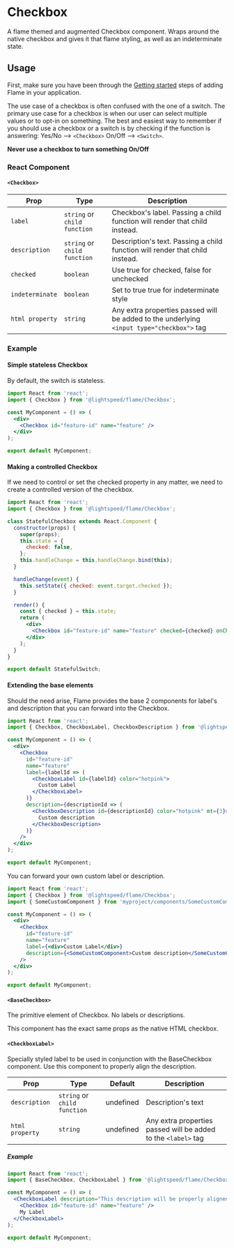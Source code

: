 # Checkbox

A flame themed and augmented Checkbox component.
Wraps around the native checkbox and gives it that flame styling, as well as an indeterminate state.

## Usage

First, make sure you have been through the [Getting started](https://github.com/lightspeed/flame#getting-started) steps of adding Flame in your application.

The use case of a checkbox is often confused with the one of a switch. The primary use case for a checkbox is when our user can select multiple values or to opt-in on something. The best and easiest way to remember if you should use a checkbox or a switch is by checking if the function is answering:
Yes/No --> `<Checkbox>`
On/Off --> `<Switch>`.

**Never use a checkbox to turn something On/Off**

### React Component

#### `<Checkbox>`

| Prop            | Type                         | Description                                                                               |
| --------------- | ---------------------------- | ----------------------------------------------------------------------------------------- |
| `label`         | `string` or `child function` | Checkbox's label. Passing a child function will render that child instead.                |
| `description`   | `string` or `child function` | Description's text. Passing a child function will render that child instead.              |
| `checked`       | `boolean`                    | Use true for checked, false for unchecked                                                 |
| `indeterminate` | `boolean`                    | Set to true true for indeterminate style                                                  |
| `html property` | `string`                     | Any extra properties passed will be added to the underlying `<input type="checkbox">` tag |

### Example

#### Simple stateless Checkbox

By default, the switch is stateless.

```jsx
import React from 'react';
import { Checkbox } from '@lightspeed/flame/Checkbox';

const MyComponent = () => (
  <div>
    <Checkbox id="feature-id" name="feature" />
  </div>
);

export default MyComponent;
```

#### Making a controlled Checkbox

If we need to control or set the checked property in any matter, we need to create
a controlled version of the checkbox.

```jsx
import React from 'react';
import { Checkbox } from '@lightspeed/flame/Checkbox';

class StatefulCheckbox extends React.Component {
  constructor(props) {
    super(props);
    this.state = {
      checked: false,
    };
    this.handleChange = this.handleChange.bind(this);
  }

  handleChange(event) {
    this.setState({ checked: event.target.checked });
  }

  render() {
    const { checked } = this.state;
    return (
      <div>
        <Checkbox id="feature-id" name="feature" checked={checked} onChange={this.handleChange} />
      </div>
    );
  }
}

export default StatefulSwitch;
```

#### Extending the base elements

Should the need arise, Flame provides the base 2 components for label's and description that you can forward into the Checkbox.

```jsx
import React from 'react';
import { Checkbox, CheckboxLabel, CheckboxDescription } from '@lightspeed/flame/Checkbox';

const MyComponent = () => (
  <div>
    <Checkbox
      id="feature-id"
      name="feature"
      label={labelId => (
        <CheckboxLabel id={labelId} color="hotpink">
          Custom Label
        </CheckboxLabel>
      )}
      description={descriptionId => (
        <CheckboxDescription id={descriptionId} color="hotpink" mt={3}>
          Custom description
        </CheckboxDescription>
      )}
    />
  </div>
);

export default MyComponent;
```

You can forward your own custom label or description.

```jsx
import React from 'react';
import { Checkbox } from '@lightspeed/flame/Checkbox';
import { SomeCustomComponent } from 'myproject/components/SomeCustomComponent';

const MyComponent = () => (
  <div>
    <Checkbox
      id="feature-id"
      name="feature"
      label={<div>Custom Label</div>}
      description={<SomeCustomComponent>Custom description</SomeCustomComponent>}
    />
  </div>
);

export default MyComponent;
```

#### `<BaseCheckbox>`

The primitive element of Checkbox. No labels or descriptions.

This component has the exact same props as the native HTML checkbox.

#### `<CheckboxLabel>`

Specially styled label to be used in conjunction with the BaseCheckbox component. Use this component to properly align the description.

| Prop            | Type                         | Default   | Description                                                    |
| --------------- | ---------------------------- | --------- | -------------------------------------------------------------- |
| `description`   | `string` or `child function` | undefined | Description's text                                             |
| `html property` | `string`                     | undefined | Any extra properties passed will be added to the `<label>` tag |

##### Example

```jsx
import React from 'react';
import { BaseCheckbox, CheckboxLabel } from '@lightspeed/flame/Checkbox';

const MyComponent = () => (
  <CheckboxLabel description="This description will be properly aligned">
    <Checkbox id="feature-id" name="feature" />
    My Label
  </CheckboxLabel>
);

export default MyComponent;
```
